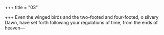 +++
title = "03"

+++
Even the winged birds and the two-footed and four-footed, o silvery Dawn, have set forth following your regulations of time, from the ends  of heaven—  